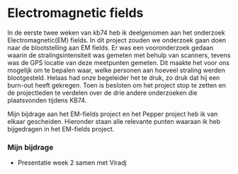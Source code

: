 Electromagnetic fields
============================

In de eerste twee weken van kb74 heb ik deelgenomen aan het onderzoek Electromagnetic(EM) fields. In dit project zouden we onderzoek gaan doen naar de blootstelling aan EM fields. Er was een vooronderzoek gedaan waarin de stralingsintensiteit was gemeten met behulp van scanners, tevens was de GPS locatie van deze meetpunten gemeten. Dit maakte het voor ons mogelijk om te bepalen waar, welke personen aan hoeveel straling werden blootgesteld.
Helaas had onze begeleider het te druk, zo druk dat hij een burn-out heeft gekregen. Toen is besloten om het project stop te zetten en de projectleden te verdelen over de drie andere onderzoeken die plaatsvonden tijdens KB74.

Mijn bijdrage aan het EM-fields project en het Pepper project heb ik van elkaar gescheiden. Hieronder staan alle relevante punten waaraan ik heb bijgedragen in het EM-fields project.


### Mijn bijdrage

* Presentatie week 2 samen met Viradj
